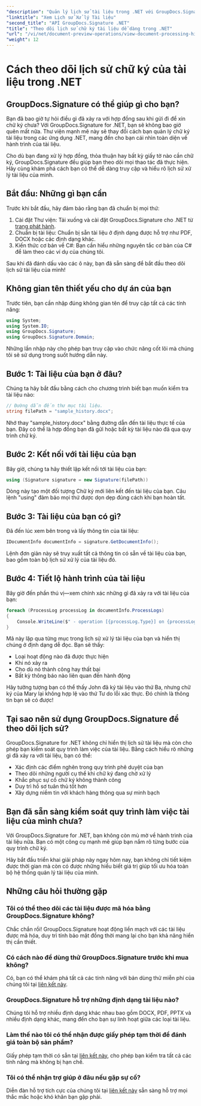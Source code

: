 ```yaml
---
"description": "Quản lý lịch sử tài liệu trong .NET với GroupDocs.Signature. Hướng dẫn từng bước của chúng tôi giúp bạn theo dõi quy trình chữ ký và tối ưu hóa việc quản lý quy trình làm việc."
"linktitle": "Xem Lịch sử Xử lý Tài liệu"
"second_title": "API GroupDocs.Signature .NET"
"title": "Theo dõi lịch sử chữ ký tài liệu dễ dàng trong .NET"
"url": "/vi/net/document-preview-operations/view-document-processing-history/"
"weight": 12
---
```


# Cách theo dõi lịch sử chữ ký của tài liệu trong .NET

## GroupDocs.Signature có thể giúp gì cho bạn?

Bạn đã bao giờ tự hỏi điều gì đã xảy ra với hợp đồng sau khi gửi đi để xin chữ ký chưa? Với GroupDocs.Signature for .NET, bạn sẽ không bao giờ quên mất nữa. Thư viện mạnh mẽ này sẽ thay đổi cách bạn quản lý chữ ký tài liệu trong các ứng dụng .NET, mang đến cho bạn cái nhìn toàn diện về hành trình của tài liệu.

Cho dù bạn đang xử lý hợp đồng, thỏa thuận hay bất kỳ giấy tờ nào cần chữ ký, GroupDocs.Signature đều giúp bạn theo dõi mọi thao tác đã thực hiện. Hãy cùng khám phá cách bạn có thể dễ dàng truy cập và hiểu rõ lịch sử xử lý tài liệu của mình.

## Bắt đầu: Những gì bạn cần

Trước khi bắt đầu, hãy đảm bảo rằng bạn đã chuẩn bị mọi thứ:

1. Cài đặt Thư viện: Tải xuống và cài đặt GroupDocs.Signature cho .NET từ [trang phát hành](https://releases.groupdocs.com/signature/net/).
2. Chuẩn bị tài liệu: Chuẩn bị sẵn tài liệu ở định dạng được hỗ trợ như PDF, DOCX hoặc các định dạng khác.
3. Kiến thức cơ bản về C#: Bạn cần hiểu những nguyên tắc cơ bản của C# để làm theo các ví dụ của chúng tôi.

Sau khi đã đánh dấu vào các ô này, bạn đã sẵn sàng để bắt đầu theo dõi lịch sử tài liệu của mình!

## Không gian tên thiết yếu cho dự án của bạn

Trước tiên, bạn cần nhập đúng không gian tên để truy cập tất cả các tính năng:

```csharp
using System;
using System.IO;
using GroupDocs.Signature;
using GroupDocs.Signature.Domain;
```

Những lần nhập này cho phép bạn truy cập vào chức năng cốt lõi mà chúng tôi sẽ sử dụng trong suốt hướng dẫn này.

## Bước 1: Tài liệu của bạn ở đâu?

Chúng ta hãy bắt đầu bằng cách cho chương trình biết bạn muốn kiểm tra tài liệu nào:

```csharp
// Đường dẫn đến thư mục tài liệu.
string filePath = "sample_history.docx";
```

Nhớ thay "sample_history.docx" bằng đường dẫn đến tài liệu thực tế của bạn. Đây có thể là hợp đồng bạn đã gửi hoặc bất kỳ tài liệu nào đã qua quy trình chữ ký.

## Bước 2: Kết nối với tài liệu của bạn

Bây giờ, chúng ta hãy thiết lập kết nối tới tài liệu của bạn:

```csharp
using (Signature signature = new Signature(filePath))
```

Dòng này tạo một đối tượng Chữ ký mới liên kết đến tài liệu của bạn. Câu lệnh "using" đảm bảo mọi thứ được dọn dẹp đúng cách khi bạn hoàn tất.

## Bước 3: Tài liệu của bạn có gì?

Đã đến lúc xem bên trong và lấy thông tin của tài liệu:

```csharp
IDocumentInfo documentInfo = signature.GetDocumentInfo();
```

Lệnh đơn giản này sẽ truy xuất tất cả thông tin có sẵn về tài liệu của bạn, bao gồm toàn bộ lịch sử xử lý của tài liệu đó.

## Bước 4: Tiết lộ hành trình của tài liệu

Bây giờ đến phần thú vị—xem chính xác những gì đã xảy ra với tài liệu của bạn:

```csharp
foreach (ProcessLog processLog in documentInfo.ProcessLogs)
{
    Console.WriteLine($" - operation [{processLog.Type}] on {processLog.Date.ToShortDateString()}. Succeeded/Failed {processLog.Succeeded}/{processLog.Failed}. Message: {processLog.Message}");
}
```

Mã này lặp qua từng mục trong lịch sử xử lý tài liệu của bạn và hiển thị chúng ở định dạng dễ đọc. Bạn sẽ thấy:
- Loại hoạt động nào đã được thực hiện
- Khi nó xảy ra
- Cho dù nó thành công hay thất bại
- Bất kỳ thông báo nào liên quan đến hành động

Hãy tưởng tượng bạn có thể thấy John đã ký tài liệu vào thứ Ba, nhưng chữ ký của Mary lại không hợp lệ vào thứ Tư do lỗi xác thực. Đó chính là thông tin bạn sẽ có được!

## Tại sao nên sử dụng GroupDocs.Signature để theo dõi lịch sử?

GroupDocs.Signature for .NET không chỉ hiển thị lịch sử tài liệu mà còn cho phép bạn kiểm soát quy trình làm việc của tài liệu. Bằng cách hiểu rõ những gì đã xảy ra với tài liệu, bạn có thể:

- Xác định các điểm nghẽn trong quy trình phê duyệt của bạn
- Theo dõi những người cụ thể khi chữ ký đang chờ xử lý
- Khắc phục sự cố chữ ký không thành công
- Duy trì hồ sơ tuân thủ tốt hơn
- Xây dựng niềm tin với khách hàng thông qua sự minh bạch

## Bạn đã sẵn sàng kiểm soát quy trình làm việc tài liệu của mình chưa?

Với GroupDocs.Signature for .NET, bạn không còn mù mờ về hành trình của tài liệu nữa. Bạn có một công cụ mạnh mẽ giúp bạn nắm rõ từng bước của quy trình chữ ký.

Hãy bắt đầu triển khai giải pháp này ngay hôm nay, bạn không chỉ tiết kiệm được thời gian mà còn có được những hiểu biết giá trị giúp tối ưu hóa toàn bộ hệ thống quản lý tài liệu của mình.

## Những câu hỏi thường gặp

### Tôi có thể theo dõi các tài liệu được mã hóa bằng GroupDocs.Signature không?

Chắc chắn rồi! GroupDocs.Signature hoạt động liền mạch với các tài liệu được mã hóa, duy trì tính bảo mật đồng thời mang lại cho bạn khả năng hiển thị cần thiết.

### Có cách nào để dùng thử GroupDocs.Signature trước khi mua không?

Có, bạn có thể khám phá tất cả các tính năng với bản dùng thử miễn phí của chúng tôi tại [liên kết này](https://releases.groupdocs.com/).

### GroupDocs.Signature hỗ trợ những định dạng tài liệu nào?

Chúng tôi hỗ trợ nhiều định dạng khác nhau bao gồm DOCX, PDF, PPTX và nhiều định dạng khác, mang đến cho bạn sự linh hoạt giữa các loại tài liệu.

### Làm thế nào tôi có thể nhận được giấy phép tạm thời để đánh giá toàn bộ sản phẩm?

Giấy phép tạm thời có sẵn tại [liên kết này](https://purchase.groupdocs.com/temporary-license/), cho phép bạn kiểm tra tất cả các tính năng mà không bị hạn chế.

### Tôi có thể nhận trợ giúp ở đâu nếu gặp sự cố?

Diễn đàn hỗ trợ tích cực của chúng tôi tại [liên kết này](https://forum.groupdocs.com/c/signature/13) sẵn sàng hỗ trợ mọi thắc mắc hoặc khó khăn bạn gặp phải.
